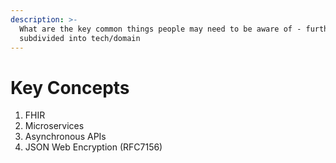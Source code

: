```yaml
---
description: >-
  What are the key common things people may need to be aware of - further
  subdivided into tech/domain
---
```


# Key Concepts

1. FHIR&#x20;
2. Microservices
3. Asynchronous APIs
4. JSON Web Encryption (RFC7156) &#x20;
